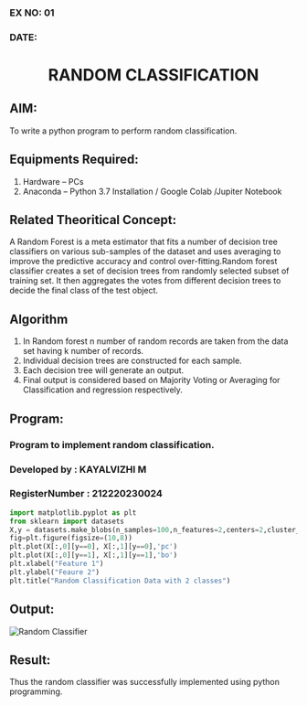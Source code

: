 ### EX NO: 01
### DATE:
# <p align="center"> RANDOM CLASSIFICATION</p>
## AIM:
To write a python program to perform random classification.

## Equipments Required:
1. Hardware – PCs
2. Anaconda – Python 3.7 Installation / Google Colab /Jupiter Notebook

## Related Theoritical Concept:

A Random Forest is a meta estimator that fits a number of decision tree classifiers on various sub-samples of the dataset and uses averaging to improve the predictive accuracy and control over-fitting.Random forest classifier creates a set of decision trees from randomly selected subset of training set. It then aggregates the votes from different decision trees to decide the final class of the test object.

## Algorithm
1. In Random forest n number of random records are taken from the data set having k number of records.
2. Individual decision trees are constructed for each sample.
3. Each decision tree will generate an output.
4. Final output is considered based on Majority Voting or Averaging for Classification and regression respectively.

## Program:

### Program to implement random classification.
### Developed by   : KAYALVIZHI M
### RegisterNumber :  212220230024

```python
import matplotlib.pyplot as plt
from sklearn import datasets
X,y = datasets.make_blobs(n_samples=100,n_features=2,centers=2,cluster_std=1.05,random_state=2)
fig=plt.figure(figsize=(10,8))
plt.plot(X[:,0][y==0], X[:,1][y==0],'pc')
plt.plot(X[:,0][y==1], X[:,1][y==1],'bo')
plt.xlabel("Feature 1")
plt.ylabel("Feaure 2")
plt.title("Random Classification Data with 2 classes")


```

## Output:

![Random Classifier](https://user-images.githubusercontent.com/75413726/163679559-de878cf3-01d8-4fed-b647-b023fc13461b.jpg)

## Result:
Thus the random classifier was successfully implemented using python programming.
